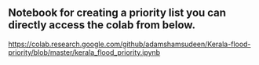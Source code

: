 ## Notebook for creating a priority list you can directly access the colab from below.
https://colab.research.google.com/github/adamshamsudeen/Kerala-flood-priority/blob/master/kerala_flood_priority.ipynb
